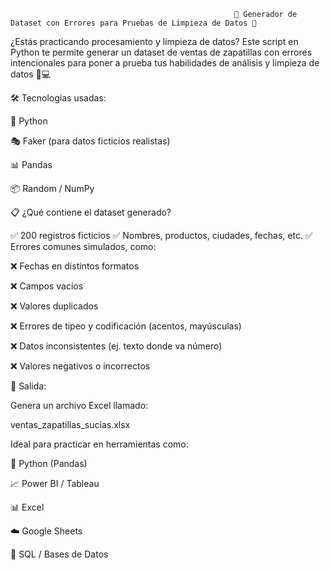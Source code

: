                                                       🧪 Generador de Dataset con Errores para Pruebas de Limpieza de Datos 💾

¿Estás practicando procesamiento y limpieza de datos?
Este script en Python te permite generar un dataset de ventas de zapatillas con errores intencionales para poner a prueba tus habilidades de análisis y limpieza de datos 🧹💻

   🛠️ Tecnologías usadas:

   🐍 Python

   🎭 Faker (para datos ficticios realistas)
 
   📊 Pandas

   📦 Random / NumPy

   📋 ¿Qué contiene el dataset generado?

✅ 200 registros ficticios
✅ Nombres, productos, ciudades, fechas, etc.
✅ Errores comunes simulados, como:

   ❌ Fechas en distintos formatos
 
   ❌ Campos vacíos

   ❌ Valores duplicados

   ❌ Errores de tipeo y codificación (acentos, mayúsculas)

   ❌ Datos inconsistentes (ej. texto donde va número)

   ❌ Valores negativos o incorrectos

📁 Salida:

Genera un archivo Excel llamado:

ventas_zapatillas_sucias.xlsx


Ideal para practicar en herramientas como:

   🐍 Python (Pandas)

   📈 Power BI / Tableau

   📊 Excel

   ☁️ Google Sheets

   🧠 SQL / Bases de Datos

                                                

                                              
